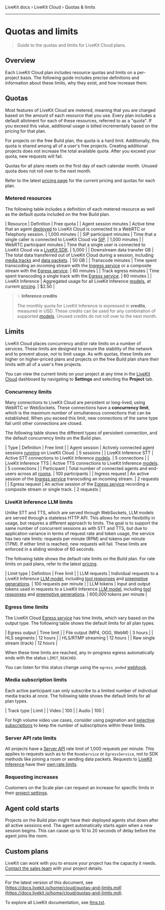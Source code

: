 LiveKit docs › LiveKit Cloud › Quotas & limits

---

# Quotas and limits

> Guide to the quotas and limits for LiveKit Cloud plans.

## Overview

Each LiveKit Cloud plan includes resource quotas and limits on a per-project basis. The following guide includes precise definitions and information about these limits, why they exist, and how increase them.

## Quotas

Most features of LiveKit Cloud are metered, meaning that you are charged based on the amount of each resource that you use. Every plan includes a default allotment for each of these resources, referred to as a "quota". If you exceed this value, additional usage is billed incrementally based on the pricing for that plan.

For projects on the free Build plan, the quota is a hard limit. Additionally, this quota is shared among all of a user's free projects. Creating additional projects does not increase the total available quota. After you exceed your quota, new requests will fail.

Quotas for all plans resets on the first day of each calendar month. Unused quota does not roll over to the next month.

Refer to the latest [pricing page](https://livekit.io/pricing) for the current pricing and quotas for each plan.

### Metered resources

The following table includes a definition of each metered resource as well as the default quota included on the free Build plan.

| Resource | Definition | Free quota |
| Agent session minutes | Active time that an agent [deployed](https://docs.livekit.io/agents/ops/deployment.md) to LiveKit Cloud is connected to a WebRTC or Telephony session. | 1,000 minutes |
| SIP participant minutes | Time that a single caller is connected to LiveKit Cloud via [SIP](https://docs.livekit.io/sip.md). | 1,000 minutes |
| WebRTC participant minutes | Time that a single user is connected to LiveKit Cloud via a [LiveKit SDK](https://docs.livekit.io/home/client/connect.md). | 5,000 |
| Downstream data transfer GB | The total data transferred out of LiveKit Cloud during a session, including [media tracks](https://docs.livekit.io/home/client/tracks.md) and [data packets](https://docs.livekit.io/home/client/data.md). | 50 GB |
| Transcode minutes | Time spent transcoding an incoming stream with the [Ingress service](https://docs.livekit.io/home/ingress/overview.md) or a composite stream with the [Egress service](https://docs.livekit.io/home/egress/overview.md). | 60 minutes |
| Track egress minutes | Time spent transcoding a single track with the [Egress service](https://docs.livekit.io/home/egress/track.md). | 60 minutes |
| LiveKit Inference | Aggregated usage for all LiveKit Inference [models](https://docs.livekit.io/agents/models.md), at current [pricing](https://livekit.io/pricing/inference). | $2.50 |

> 💡 **Inference credits**
> 
> The monthly quota for LiveKit Inference is expressed in **credits**, measured in USD. These credits can be used for any combination of supported [models](https://docs.livekit.io/agents/models.md). Unused credits do not roll over to the next month.

## Limits

LiveKit Cloud places concurrency and/or rate limits on a number of services. These limits are designed to ensure the stability of the network and to prevent abuse, not to limit usage. As with quotas, these limits are higher on higher-priced plans and projects on the free Build plan share their limits with all of a user's free projects.

You can view the current limits on your project at any time in the [LiveKit Cloud](https://cloud.livekit.io) dashboard by navigating to **Settings** and selecting the **Project** tab.

### Concurrency limits

Many connections to LiveKit Cloud are persistent or long-lived, using WebRTC or WebSockets. These connections have a **concurrency limit**, which is the maximum number of simultaneous connections that can be established. When you exceed this limit, new connections of the same type fail until other connections are closed.

The following table shows the different types of persistent connection, and the default concurrency limits on the Build plan.

| Type | Definition | Free limit |
| Agent session | Actively connected agent sessions [running](https://docs.livekit.io/agents/ops/deployment.md) on LiveKit Cloud. | 5 sessions |
| LiveKit Inference STT | Active STT connections to LiveKit Inference [models](https://docs.livekit.io/agents/models/stt.md). | 5 connections |
| LiveKit Inference TTS | Active TTS connections to LiveKit Inference [models](https://docs.livekit.io/agents/models.md). | 5 connections |
| Participant | Total number of connected agents and end-users across all [rooms](https://docs.livekit.io/home/get-started/api-primitives.md). | 100 participants |
| Ingress request | An active session of the [Ingress service](https://docs.livekit.io/home/ingress/overview.md) transcoding an incoming stream. | 2 requests |
| Egress request | An active session of the [Egress service](https://docs.livekit.io/home/egress/overview.md) recording a composite stream or single track. | 2 requests |

### LiveKit Inference LLM limits

Unlike STT and TTS, which are served through WebSockets, LLM models are served through a stateless HTTP API. This allows for more flexibility in usage, but requires a different approach to limits. The goal is to support the same number of concurrent sessions as with STT and TTS, but due to application variance in terms of request rate and token usage, the service has two rate limits: requests per minute (RPM) and tokens per minute (TPM). If either limit is reached, new requests will fail. These limits are enforced in a sliding window of 60 seconds.

The following table shows the default rate limits on the Build plan. For rate limits on paid plans, refer to the latest [pricing](https://livekit.io/pricing).

| Limit type | Definition | Free limit |
| LLM requests | Individual requests to a LiveKit Inference [LLM model](https://docs.livekit.io/agents/models/llm.md), including [tool responses](https://docs.livekit.io/agents/build/tools.md) and [preemptive generations](https://docs.livekit.io/agents/build/llm.md#preemptive-generation). | 100 requests per minute |
| LLM tokens | Input and output tokens used in requests to a LiveKit Inference [LLM model](https://docs.livekit.io/agents/models/llm.md), including [tool responses](https://docs.livekit.io/agents/build/tools.md) and [preemptive generations](https://docs.livekit.io/agents/build/llm.md#preemptive-generation). | 600,000 tokens per minute |

### Egress time limits

The LiveKit Cloud [Egress service](https://docs.livekit.io/home/egress/overview.md) has time limits, which vary based on the output type. The following table shows the default limits for all plan types.

| Egress output | Time limit |
| File output (MP4, OGG, WebM) | 3 hours |
| HLS segments | 12 hours |
| HLS/RTMP streaming | 12 hours |
| Raw single stream (track) | 12 hours |

When these time limits are reached, any in-progress egress automatically ends with the status `LIMIT_REACHED`.

You can listen for this status change using the `egress_ended` [webhook](https://docs.livekit.io/home/server/webhooks.md).

### Media subscription limits

Each active participant can only subscribe to a limited number of individual media tracks at once. The following table shows the default limits for all plan types.

| Track type | Limit |
| Video | 100 |
| Audio | 100 |

For high volume video use cases, consider using pagination and [selective subscriptions](https://docs.livekit.io/home/client/receive.md#selective-subscription) to keep the number of subscriptions within these limits.

### Server API rate limits

All projects have a [Server API](https://docs.livekit.io/reference/server/server-apis.md) rate limit of 1,000 requests per minute. This applies to requests such as to the `RoomService` or `EgressService`, not to SDK methods like joining a room or sending data packets. Requests to [LiveKit Inference](https://docs.livekit.io/agents/inference.md) have their [own rate limits](#llm-rate-limits).

### Requesting increases

Customers on the Scale plan can request an increase for specific limits in their [project settings](https://cloud.livekit.io/projects/p_/settings/project).

## Agent cold starts

Projects on the Build plan might have their deployed agents shut down after all active sessions end. The agent automatically starts again when a new session begins. This can cause up to 10 to 20 seconds of delay before the agent joins the room.

## Custom plans

LiveKit can work with you to ensure your project has the capacity it needs. [Contact the sales team](https://livekit.io/contact-sales?plan=Enterprise) with your project details.

---


For the latest version of this document, see [https://docs.livekit.io/home/cloud/quotas-and-limits.md](https://docs.livekit.io/home/cloud/quotas-and-limits.md).

To explore all LiveKit documentation, see [llms.txt](https://docs.livekit.io/llms.txt).